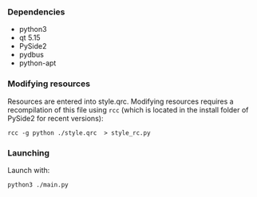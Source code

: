 ### Dependencies

- python3
- qt 5.15
- PySide2
- pydbus
- python-apt

### Modifying resources

Resources are entered into style.qrc. Modifying resources requires a recompilation of this file using `rcc` (which is located in the install folder of PySide2 for recent versions):

```rcc -g python ./style.qrc  > style_rc.py```

### Launching

Launch with:

```python3 ./main.py```
